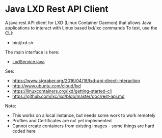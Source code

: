# Java LXD Rest API Client

A java rest API client for LXD (Linux Container Daemon) that allows Java applications to interact with Linux based lxd/lxc commands
To test, use the CLI:
* bin/jlxd.sh

The main interface is here:
* [LxdService.java](https://github.com/digitalspider/jlxd/blob/master/src/main/java/au/com/javacloud/lxd/LxdService.java)

See:
* https://www.stgraber.org/2016/04/18/lxd-api-direct-interaction
* http://www.ubuntu.com/cloud/lxd
* https://linuxcontainers.org/lxd/getting-started-cli
* https://github.com/lxc/lxd/blob/master/doc/rest-api.md

Note:
* This works on a local instance, but needs some work to work remotely
* Proflies and Certificates are not yet implemented
* Cannot create containers from existing images - some things are hard coded here
